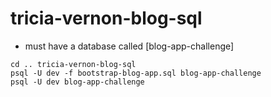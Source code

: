 # tricia-vernon-blog-sql

- must have a database called [blog-app-challenge]
```
cd .. tricia-vernon-blog-sql
psql -U dev -f bootstrap-blog-app.sql blog-app-challenge
psql -U dev blog-app-challenge
```